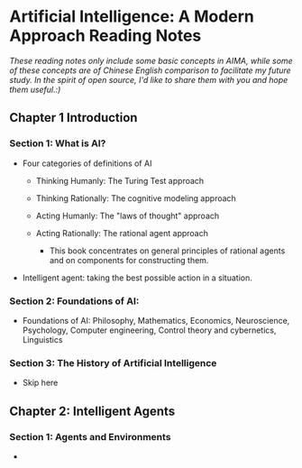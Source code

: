 # Artificial Intelligence: A Modern Approach Reading Notes

*These reading notes only include some basic concepts in AIMA, while some of these concepts are of Chinese English comparison to facilitate my future study. In the spirit of open source, I'd like to share them with you and hope them useful.:)*

## Chapter 1 Introduction

### Section 1: What is AI?

- Four categories of definitions of AI

  - Thinking Humanly: The Turing Test approach

  - Thinking Rationally: The cognitive modeling approach

  - Acting Humanly: The "laws of thought" approach

  - Acting Rationally: The rational agent approach

    - This book concentrates on general principles of rational agents and on components for constructing them.
- Intelligent agent: taking the best possible action in a situation.

### Section 2: Foundations of AI: 

- Foundations of AI: Philosophy, Mathematics, Economics, Neuroscience, Psychology, Computer engineering, Control theory and cybernetics, Linguistics

### Section 3: The History of Artificial Intelligence

- Skip here

## Chapter 2: Intelligent Agents

### Section 1: Agents and Environments

- 